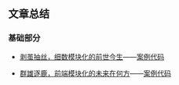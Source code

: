 ## 文章总结

### 基础部分

- [剥茧抽丝，细数模块化的前世今生](https://zcxiaobao.github.io/front-end-engineering-handbook/module/origin.html)——[案例代码](./code/1.no-module/)

- [群雄逐鹿，前端模块化的未来在何方](https://zcxiaobao.github.io/front-end-engineering-handbook/module/esm.html)——[案例代码](./code/2.module/)
